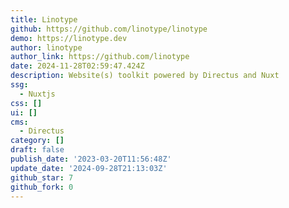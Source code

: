 ```yaml
---
title: Linotype
github: https://github.com/linotype/linotype
demo: https://linotype.dev
author: linotype
author_link: https://github.com/linotype
date: 2024-11-28T02:59:47.424Z
description: Website(s) toolkit powered by Directus and Nuxt
ssg:
  - Nuxtjs
css: []
ui: []
cms:
  - Directus
category: []
draft: false
publish_date: '2023-03-20T11:56:48Z'
update_date: '2024-09-28T21:13:03Z'
github_star: 7
github_fork: 0
---
```

